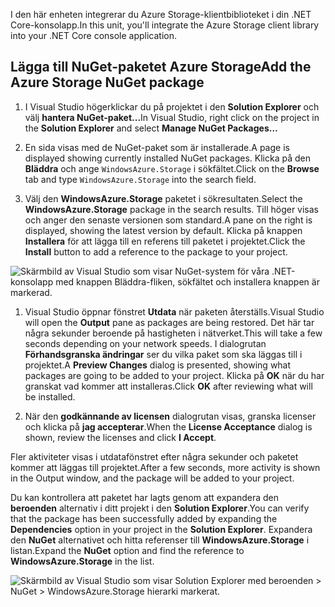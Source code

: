 <span data-ttu-id="fedf2-101">I den här enheten integrerar du Azure Storage-klientbiblioteket i din .NET Core-konsolapp.</span><span class="sxs-lookup"><span data-stu-id="fedf2-101">In this unit, you'll integrate the Azure Storage client library into your .NET Core console application.</span></span>

## <a name="add-the-azure-storage-nuget-package"></a><span data-ttu-id="fedf2-102">Lägga till NuGet-paketet Azure Storage</span><span class="sxs-lookup"><span data-stu-id="fedf2-102">Add the Azure Storage NuGet package</span></span>

1. <span data-ttu-id="fedf2-103">I Visual Studio högerklickar du på projektet i den **Solution Explorer** och välj **hantera NuGet-paket...**</span><span class="sxs-lookup"><span data-stu-id="fedf2-103">In Visual Studio, right click on the project in the **Solution Explorer** and select **Manage NuGet Packages…**</span></span>

1. <span data-ttu-id="fedf2-104">En sida visas med de NuGet-paket som är installerade.</span><span class="sxs-lookup"><span data-stu-id="fedf2-104">A page is displayed showing currently installed NuGet packages.</span></span> <span data-ttu-id="fedf2-105">Klicka på den **Bläddra** och ange `WindowsAzure.Storage` i sökfältet.</span><span class="sxs-lookup"><span data-stu-id="fedf2-105">Click on the **Browse** tab and type `WindowsAzure.Storage` into the search field.</span></span>

1. <span data-ttu-id="fedf2-106">Välj den **WindowsAzure.Storage** paketet i sökresultaten.</span><span class="sxs-lookup"><span data-stu-id="fedf2-106">Select the **WindowsAzure.Storage** package in the search results.</span></span> <span data-ttu-id="fedf2-107">Till höger visas och anger den senaste versionen som standard.</span><span class="sxs-lookup"><span data-stu-id="fedf2-107">A pane on the right is displayed, showing the latest version by default.</span></span> <span data-ttu-id="fedf2-108">Klicka på knappen **Installera** för att lägga till en referens till paketet i projektet.</span><span class="sxs-lookup"><span data-stu-id="fedf2-108">Click the **Install** button to add a reference to the package to your project.</span></span>

  ![Skärmbild av Visual Studio som visar NuGet-system för våra .NET-konsolapp med knappen Bläddra-fliken, sökfältet och installera knappen är markerad.](..\media-draft\5-find-package.png)

1. <span data-ttu-id="fedf2-110">Visual Studio öppnar fönstret **Utdata** när paketen återställs.</span><span class="sxs-lookup"><span data-stu-id="fedf2-110">Visual Studio will open the **Output** pane as packages are being restored.</span></span> <span data-ttu-id="fedf2-111">Det här tar några sekunder beroende på hastigheten i nätverket.</span><span class="sxs-lookup"><span data-stu-id="fedf2-111">This will take a few seconds depending on your network speeds.</span></span> <span data-ttu-id="fedf2-112">I dialogrutan **Förhandsgranska ändringar** ser du vilka paket som ska läggas till i projektet.</span><span class="sxs-lookup"><span data-stu-id="fedf2-112">A **Preview Changes** dialog is presented, showing what packages are going to be added to your project.</span></span> <span data-ttu-id="fedf2-113">Klicka på **OK** när du har granskat vad kommer att installeras.</span><span class="sxs-lookup"><span data-stu-id="fedf2-113">Click **OK** after reviewing what will be installed.</span></span>

1. <span data-ttu-id="fedf2-114">När den **godkännande av licensen** dialogrutan visas, granska licenser och klicka på **jag accepterar**.</span><span class="sxs-lookup"><span data-stu-id="fedf2-114">When the **License Acceptance** dialog is shown, review the licenses and click **I Accept**.</span></span>

<span data-ttu-id="fedf2-115">Fler aktiviteter visas i utdatafönstret efter några sekunder och paketet kommer att läggas till projektet.</span><span class="sxs-lookup"><span data-stu-id="fedf2-115">After a few seconds, more activity is shown in the Output window, and the package will be added to your project.</span></span>

<span data-ttu-id="fedf2-116">Du kan kontrollera att paketet har lagts genom att expandera den **beroenden** alternativ i ditt projekt i den **Solution Explorer**.</span><span class="sxs-lookup"><span data-stu-id="fedf2-116">You can verify that the package has been successfully added by expanding the **Dependencies** option in your project in the **Solution Explorer**.</span></span> <span data-ttu-id="fedf2-117">Expandera den **NuGet** alternativet och hitta referenser till **WindowsAzure.Storage** i listan.</span><span class="sxs-lookup"><span data-stu-id="fedf2-117">Expand the **NuGet** option and find the reference to **WindowsAzure.Storage** in the list.</span></span>

![Skärmbild av Visual Studio som visar Solution Explorer med beroenden > NuGet > WindowsAzure.Storage hierarki markerat.](..\media-draft\5-package-check.png)
